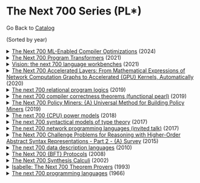 # The Next 700 Series (PL*)

Go Back to [Catalog](README.md)

(Sorted by year)

<details><summary><a href="http://dx.doi.org/10.1145/3640537.3641580">The Next 700 ML-Enabled Compiler Optimizations</a> (2024)</summary><br><pre><code>@inproceedings{VenkataKeerthy_2024,
    author = "VenkataKeerthy, S. and Jain, Siddharth and Kalvakuntla, Umesh and Gorantla, Pranav Sai and Chitale, Rajiv Shailesh and Brevdo, Eugene and Cohen, Albert and Trofin, Mircea and Upadrasta, Ramakrishna",
    series = "CC ’24",
    title = "The Next 700 ML-Enabled Compiler Optimizations",
    url = "http://dx.doi.org/10.1145/3640537.3641580",
    DOI = "10.1145/3640537.3641580",
    booktitle = "Proceedings of the 33rd ACM SIGPLAN International Conference on Compiler Construction",
    publisher = "ACM",
    year = "2024",
    month = "February",
    collection = "CC ’24"
}
</pre></code></details><details><summary><a href="https://arxiv.org/abs/2108.11347">The Next 700 Program Transformers</a> (2021)</summary><br><pre><code>@misc{hamilton2021700,
    author = "Hamilton, Geoffrey",
    title = "The Next 700 Program Transformers",
    year = "2021",
    url = "https://arxiv.org/abs/2108.11347",
    eprint = "2108.11347",
    archivePrefix = "arXiv",
    primaryClass = "cs.PL"
}
</pre></code></details><details><summary><a href="https://doi.org/10.1145/3486608.3486907">Vision: the next 700 language workbenches</a> (2021)</summary><br><pre><code>@inproceedings{DBLPBarash21,
    author = "Barash, Mikhail",
    editor = {Visser, Eelco and Kolovos, Dimitris S. and S{\"{o}}derberg, Emma},
    title = "Vision: the next 700 language workbenches",
    booktitle = "{SLE} '21: 14th {ACM} {SIGPLAN} International Conference on Software Language Engineering, Chicago, IL, USA, October 17 - 18, 2021",
    pages = "16--21",
    publisher = "{ACM}",
    year = "2021",
    url = "https://doi.org/10.1145/3486608.3486907",
    doi = "10.1145/3486608.3486907",
    timestamp = "Sat, 08 Jan 2022 02:24:28 +0100",
    biburl = "https://dblp.org/rec/conf/sle/Barash21.bib",
    bibsource = "dblp computer science bibliography, https://dblp.org"
}
</pre></code></details><details><summary><a href="https://doi.org/10.1145/3355606">The Next 700 Accelerated Layers: From Mathematical Expressions of Network Computation Graphs to Accelerated {GPU} Kernels, Automatically</a> (2020)</summary><br><pre><code>@article{VasilacheZTGDMV20,
    author = "Vasilache, Nicolas and Zinenko, Oleksandr and Theodoridis, Theodoros and Goyal, Priya and DeVito, Zachary and Moses, William S. and Verdoolaege, Sven and Adams, Andrew and Cohen, Albert",
    title = "The Next 700 Accelerated Layers: From Mathematical Expressions of Network Computation Graphs to Accelerated {GPU} Kernels, Automatically",
    journal = "{ACM} Trans. Archit. Code Optim.",
    volume = "16",
    number = "4",
    pages = "38:1--38:26",
    year = "2020",
    url = "https://doi.org/10.1145/3355606",
    doi = "10.1145/3355606",
    timestamp = "Sun, 02 Oct 2022 15:49:58 +0200",
    biburl = "https://dblp.org/rec/journals/taco/VasilacheZTGDMV20.bib",
    bibsource = "dblp computer science bibliography, https://dblp.org"
}
</pre></code></details><details><summary><a href="https://doi.org/10.1145/3371072">The next 700 relational program logics</a> (2019)</summary><br><pre><code>@article{10.1145/3371072,
    author = "Maillard, Kenji and Hri\c{t}cu, C\u{a}t\u{a}lin and Rivas, Exequiel and Van Muylder, Antoine",
    title = "The next 700 relational program logics",
    year = "2019",
    issue_date = "January 2020",
    publisher = "Association for Computing Machinery",
    address = "New York, NY, USA",
    volume = "4",
    number = "POPL",
    url = "https://doi.org/10.1145/3371072",
    doi = "10.1145/3371072",
    abstract = "We propose the first framework for defining relational program logics for arbitrary monadic effects. The framework is embedded within a relational dependent type theory and is highly expressive. At the semantic level, we provide an algebraic presentation of relational specifications as a class of relative monads, and link computations and specifications by introducing relational effect observations, which map pairs of monadic computations to relational specifications in a way that respects the algebraic structure. For an arbitrary relational effect observation, we generically define the core of a sound relational program logic, and explain how to complete it to a full-fledged logic for the monadic effect at hand. We show that this generic framework can be used to define relational program logics for effects as diverse as state, input-output, nondeterminism, and discrete probabilities. We, moreover, show that by instantiating our framework with state and unbounded iteration we can embed a variant of Benton's Relational Hoare Logic, and also sketch how to reconstruct Relational Hoare Type Theory. Finally, we identify and overcome conceptual challenges that prevented previous relational program logics from properly dealing with control effects, and are the first to provide a relational program logic for exceptions.",
    journal = "Proc. ACM Program. Lang.",
    month = "dec",
    articleno = "4",
    numpages = "33",
    keywords = "dependent types, foundations, monads, program verification, side-effects"
}
</pre></code></details><details><summary><a href="https://doi.org/10.1145/3341689">The next 700 compiler correctness theorems (functional pearl)</a> (2019)</summary><br><pre><code>@article{DBLPpacmpl0001A19,
    author = "Patterson, Daniel and Ahmed, Amal",
    title = "The next 700 compiler correctness theorems (functional pearl)",
    journal = "Proc. {ACM} Program. Lang.",
    volume = "3",
    number = "{ICFP}",
    pages = "85:1--85:29",
    year = "2019",
    url = "https://doi.org/10.1145/3341689",
    doi = "10.1145/3341689",
    timestamp = "Sun, 22 Oct 2023 11:15:39 +0200",
    biburl = "https://dblp.org/rec/journals/pacmpl/0001A19.bib",
    bibsource = "dblp computer science bibliography, https://dblp.org"
}
</pre></code></details><details><summary><a href="https://doi.org/10.1145/3319535.3354196">The Next 700 Policy Miners: {A} Universal Method for Building Policy Miners</a> (2019)</summary><br><pre><code>@inproceedings{CotriniCWB19,
    author = "Cotrini, Carlos and Corinzia, Luca and Weghorn, Thilo and Basin, David A.",
    editor = "Cavallaro, Lorenzo and Kinder, Johannes and Wang, XiaoFeng and Katz, Jonathan",
    title = "The Next 700 Policy Miners: {A} Universal Method for Building Policy Miners",
    booktitle = "Proceedings of the 2019 {ACM} {SIGSAC} Conference on Computer and Communications Security, {CCS} 2019, London, UK, November 11-15, 2019",
    pages = "95--112",
    publisher = "{ACM}",
    year = "2019",
    url = "https://doi.org/10.1145/3319535.3354196",
    doi = "10.1145/3319535.3354196",
    timestamp = "Tue, 10 Nov 2020 20:00:36 +0100",
    biburl = "https://dblp.org/rec/conf/ccs/CotriniCWB19.bib",
    bibsource = "dblp computer science bibliography, https://dblp.org"
}
</pre></code></details><details><summary><a href="https://doi.org/10.1016/j.jss.2018.07.001">The next 700 {CPU} power models</a> (2018)</summary><br><pre><code>@article{ColmantRKSFS18,
    author = "Colmant, Maxime and Rouvoy, Romain and Kurpicz, Mascha and Sobe, Anita and Felber, Pascal and Seinturier, Lionel",
    title = "The next 700 {CPU} power models",
    journal = "J. Syst. Softw.",
    volume = "144",
    pages = "382--396",
    year = "2018",
    url = "https://doi.org/10.1016/j.jss.2018.07.001",
    doi = "10.1016/J.JSS.2018.07.001",
    timestamp = "Thu, 14 Oct 2021 09:22:43 +0200",
    biburl = "https://dblp.org/rec/journals/jss/ColmantRKSFS18.bib",
    bibsource = "dblp computer science bibliography, https://dblp.org"
}
</pre></code></details><details><summary><a href="https://doi.org/10.1145/3018610.3018620">The next 700 syntactical models of type theory</a> (2017)</summary><br><pre><code>@inproceedings{BoulierPT17,
    author = "Boulier, Simon and P{\'{e}}drot, Pierre{-}Marie and Tabareau, Nicolas",
    editor = "Bertot, Yves and Vafeiadis, Viktor",
    title = "The next 700 syntactical models of type theory",
    booktitle = "Proceedings of the 6th {ACM} {SIGPLAN} Conference on Certified Programs and Proofs, {CPP} 2017, Paris, France, January 16-17, 2017",
    pages = "182--194",
    publisher = "{ACM}",
    year = "2017",
    url = "https://doi.org/10.1145/3018610.3018620",
    doi = "10.1145/3018610.3018620",
    timestamp = "Sun, 02 Oct 2022 15:58:04 +0200",
    biburl = "https://dblp.org/rec/conf/cpp/BoulierPT17.bib",
    bibsource = "dblp computer science bibliography, https://dblp.org"
}
</pre></code></details><details><summary><a href="https://doi.org/10.1145/3055399.3081042">The next 700 network programming languages (invited talk)</a> (2017)</summary><br><pre><code>@inproceedings{Foster17,
    author = "Foster, Nate",
    editor = "Hatami, Hamed and McKenzie, Pierre and King, Valerie",
    title = "The next 700 network programming languages (invited talk)",
    booktitle = "Proceedings of the 49th Annual {ACM} {SIGACT} Symposium on Theory of Computing, {STOC} 2017, Montreal, QC, Canada, June 19-23, 2017",
    pages = "7",
    publisher = "{ACM}",
    year = "2017",
    url = "https://doi.org/10.1145/3055399.3081042",
    doi = "10.1145/3055399.3081042",
    timestamp = "Sun, 02 Jun 2019 21:10:31 +0200",
    biburl = "https://dblp.org/rec/conf/stoc/Foster17.bib",
    bibsource = "dblp computer science bibliography, https://dblp.org"
}
</pre></code></details><details><summary><a href="https://doi.org/10.1007/s10817-015-9327-3">The Next 700 Challenge Problems for Reasoning with Higher-Order Abstract Syntax Representations - Part 2 - {A} Survey</a> (2015)</summary><br><pre><code>@article{FeltyMP15,
    author = "Felty, Amy P. and Momigliano, Alberto and Pientka, Brigitte",
    title = "The Next 700 Challenge Problems for Reasoning with Higher-Order Abstract Syntax Representations - Part 2 - {A} Survey",
    journal = "J. Autom. Reason.",
    volume = "55",
    number = "4",
    pages = "307--372",
    year = "2015",
    url = "https://doi.org/10.1007/s10817-015-9327-3",
    doi = "10.1007/S10817-015-9327-3",
    timestamp = "Wed, 02 Sep 2020 13:29:46 +0200",
    biburl = "https://dblp.org/rec/journals/jar/FeltyMP15.bib",
    bibsource = "dblp computer science bibliography, https://dblp.org"
}
</pre></code></details><details><summary><a href="https://doi.org/10.1145/1667053.1667059">The next 700 data description languages</a> (2010)</summary><br><pre><code>@article{10.1145/1667053.1667059,
    author = "Fisher, Kathleen and Mandelbaum, Yitzhak and Walker, David",
    title = "The next 700 data description languages",
    year = "2010",
    issue_date = "January 2010",
    publisher = "Association for Computing Machinery",
    address = "New York, NY, USA",
    volume = "57",
    number = "2",
    issn = "0004-5411",
    url = "https://doi.org/10.1145/1667053.1667059",
    doi = "10.1145/1667053.1667059",
    abstract = "In the spirit of Landin, we present a calculus of dependent types to serve as the semantic foundation for a family of languages called data description languages. Such languages, which include pads, datascript, and packettypes, are designed to facilitate programming with ad hoc data, that is, data not in well-behaved relational or xml formats. In the calculus, each type describes the physical layout and semantic properties of a data source. In the semantics, we interpret types simultaneously as the in-memory representation of the data described and as parsers for the data source. The parsing functions are robust, automatically detecting and recording errors in the data stream without halting parsing. We show the parsers are type-correct, returning data whose type matches the simple-type interpretation of the specification. We also prove the parsers are “error-correct,” accurately reporting the number of physical and semantic errors that occur in the returned data. We use the calculus to describe the features of various data description languages, and we discuss how we have used the calculus to improve pads.",
    journal = "J. ACM",
    month = "feb",
    articleno = "10",
    numpages = "51",
    keywords = "domain-specific languages, dependent types, data-dependent grammars, data processing, data description languages, context-sensitive grammars, ad hoc data formats, Parsing, PADS"
}
</pre></code></details><details><summary><a href="https://doi.org/10.1007/978-3-540-92221-6\_1">The Next 700 {BFT} Protocols</a> (2008)</summary><br><pre><code>@inproceedings{Guerraoui08,
    author = "Guerraoui, Rachid",
    editor = "Baker, Theodore P. and Bui, Alain and Tixeuil, S{\'{e}}bastien",
    title = "The Next 700 {BFT} Protocols",
    booktitle = "Principles of Distributed Systems, 12th International Conference, {OPODIS} 2008, Luxor, Egypt, December 15-18, 2008. Proceedings",
    series = "Lecture Notes in Computer Science",
    volume = "5401",
    pages = "1",
    publisher = "Springer",
    year = "2008",
    url = "https://doi.org/10.1007/978-3-540-92221-6\\_1",
    doi = "10.1007/978-3-540-92221-6\\_1",
    timestamp = "Tue, 14 May 2019 10:00:52 +0200",
    biburl = "https://dblp.org/rec/conf/opodis/Guerraoui08.bib",
    bibsource = "dblp computer science bibliography, https://dblp.org"
}
</pre></code></details><details><summary><a href="https://doi.org/10.1007/3-540-45614-7\_24">The Next 700 Synthesis Calculi</a> (2002)</summary><br><pre><code>@inproceedings{Basin02,
    author = "Basin, David A.",
    editor = "Eriksson, Lars{-}Henrik and Lindsay, Peter A.",
    title = "The Next 700 Synthesis Calculi",
    booktitle = "{FME} 2002: Formal Methods - Getting {IT} Right, International Symposium of Formal Methods Europe, Copenhagen, Denmark, July 22-24, 2002, Proceedings",
    series = "Lecture Notes in Computer Science",
    volume = "2391",
    pages = "430",
    publisher = "Springer",
    year = "2002",
    url = "https://doi.org/10.1007/3-540-45614-7\\_24",
    doi = "10.1007/3-540-45614-7\\_24",
    timestamp = "Tue, 14 May 2019 10:00:46 +0200",
    biburl = "https://dblp.org/rec/conf/fm/Basin02.bib",
    bibsource = "dblp computer science bibliography, https://dblp.org"
}
</pre></code></details><details><summary><a href="https://arxiv.org/abs/cs/9301106">Isabelle: The Next 700 Theorem Provers</a> (1993)</summary><br><pre><code>@article{DBLPcs-LO-9301106,
    author = "Paulson, Lawrence C.",
    title = "Isabelle: The Next 700 Theorem Provers",
    journal = "CoRR",
    volume = "cs.LO/9301106",
    year = "1993",
    url = "https://arxiv.org/abs/cs/9301106",
    timestamp = "Fri, 10 Jan 2020 12:58:43 +0100",
    biburl = "https://dblp.org/rec/journals/corr/cs-LO-9301106.bib",
    bibsource = "dblp computer science bibliography, https://dblp.org"
}
</pre></code></details><details><summary><a href="https://doi.org/10.1145/365230.365257">The next 700 programming languages</a> (1966)</summary><br><pre><code>@article{10.1145/365230.365257,
    author = "Landin, P. J.",
    title = "The next 700 programming languages",
    year = "1966",
    issue_date = "March 1966",
    publisher = "Association for Computing Machinery",
    address = "New York, NY, USA",
    volume = "9",
    number = "3",
    issn = "0001-0782",
    url = "https://doi.org/10.1145/365230.365257",
    doi = "10.1145/365230.365257",
    abstract = "A family of unimplemented computing languages is described that is intended to span differences of application area by a unified framework. This framework dictates the rules about the uses of user-coined names, and the conventions about characterizing functional relationships. Within this framework the design of a specific language splits into two independent parts. One is the choice of written appearances of programs (or more generally, their physical representation). The other is the choice of the abstract entities (such as numbers, character-strings, list of them, functional relations among them) that can be referred to in the language.The system is biased towards “expressions” rather than “statements.” It includes a nonprocedural (purely functional) subsystem that aims to expand the class of users' needs that can be met by a single print-instruction, without sacrificing the important properties that make conventional right-hand-side expressions easy to construct and understand.",
    journal = "Commun. ACM",
    month = "mar",
    pages = "157–166",
    numpages = "10"
}
</pre></code></details>